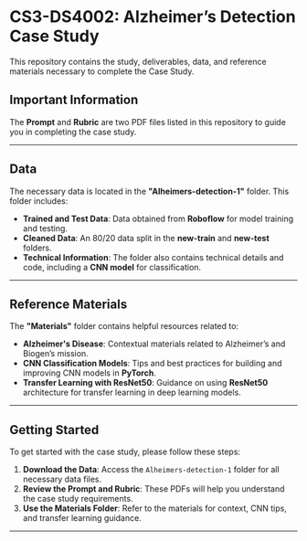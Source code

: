 # CS3-DS4002: Alzheimer’s Detection Case Study

This repository contains the study, deliverables, data, and reference materials necessary to complete the Case Study.

## Important Information

The **Prompt** and **Rubric** are two PDF files listed in this repository to guide you in completing the case study.

---

## Data

The necessary data is located in the **"Alheimers-detection-1"** folder. This folder includes:

- **Trained and Test Data**: Data obtained from **Roboflow** for model training and testing.
- **Cleaned Data**: An 80/20 data split in the **new-train** and **new-test** folders.
- **Technical Information**: The folder also contains technical details and code, including a **CNN model** for classification.

---

## Reference Materials

The **"Materials"** folder contains helpful resources related to:

- **Alzheimer's Disease**: Contextual materials related to Alzheimer’s and Biogen’s mission.
- **CNN Classification Models**: Tips and best practices for building and improving CNN models in **PyTorch**.
- **Transfer Learning with ResNet50**: Guidance on using **ResNet50** architecture for transfer learning in deep learning models.

---

## Getting Started

To get started with the case study, please follow these steps:

1. **Download the Data**: Access the `Alheimers-detection-1` folder for all necessary data files.
2. **Review the Prompt and Rubric**: These PDFs will help you understand the case study requirements.
3. **Use the Materials Folder**: Refer to the materials for context, CNN tips, and transfer learning guidance.

---


